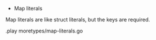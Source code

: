* Map literals

Map literals are like struct literals, but the keys are required.

.play moretypes/map-literals.go
